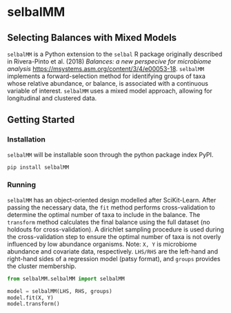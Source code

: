 # selbalMM
## Selecting Balances with Mixed Models

`selbalMM` is a Python extension to the `selbal` R package originally described in Rivera-Pinto et al. (2018) _Balances: a new perspecive for microbiome analysis_ https://msystems.asm.org/content/3/4/e00053-18. `selbalMM` implements a forward-selection method for identifying groups of taxa whose relative abundance, or balance, is associated with a continuous variable of interest. `selbalMM` uses a mixed model approach, allowing for longitudinal and clustered data.

## Getting Started

### Installation
`selbalMM` will be installable soon through the python package index PyPI.
```python
pip install selbalMM
```

### Running
`selbalMM` has an object-oriented design modelled after SciKit-Learn. After passing the necessary data, the `fit` method performs cross-validation to determine the optimal number of taxa to include in the balance. The `transform` method calculates the final balance using the full dataset (no holdouts for cross-validation).  A dirichlet sampling procedure is used during the cross-validation step to ensure the optimal number of taxa is not overly influenced by low abundance organisms. 
Note: `X, Y` is microbiome abundance and covariate data, respectively. `LHS/RHS` are the left-hand and right-hand sides of a regression model (patsy format), and `groups` provides the cluster membership.

```python
from selbalMM.selbalMM import selbalMM

model = selbalMM(LHS, RHS, groups)
model.fit(X, Y)
model.transform()
```
